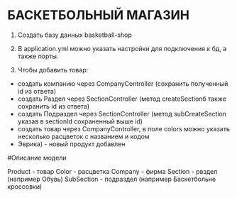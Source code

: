 # БАСКЕТБОЛЬНЫЙ МАГАЗИН

1. Создать базу данных basketball-shop

2. В application.yml можно указать настройки для подключения к бд, а также порты.

3. Чтобы добавить товар:
- создать компанию через CompanyController (сохранить полученный id из ответа)
- создать Раздел через SectionController (метод createSectionб также сохранить id из ответа)
- создать Подраздел через SectionController (метод subCreateSection указав в sectionId сохраненный выше id)
- создать товар через CompanyController, в поле colors можно указать несколько расцветок с названием и кодом
- Эврика) - новый продукт добавлен

#Описание модели

Product - товар
Color - расцветка
Company - фирма
Section - рвздел (например Обувь)
SubSection - подраздел (например Баскетбольне кроссовки)
